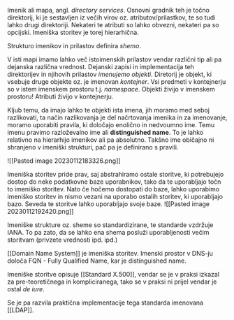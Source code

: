 Imenik ali mapa, angl. *directory services*. Osnovni gradnik teh je točno direktorij, ki je sestavljen iz večih virov oz. atributov/prilastkov, te so tudi lahko drugi direktoriji. Nekateri te atributi so lahko obvezni, nekateri pa so opcijski. Imeniška storitev je torej hierarhična. 

Strukturo imenikov in prilastov definira *shemo*.

V isti mapi imamo lahko več istoimenskih prilastov vendar različni tip ali pa dejanska različna vrednost. Dejanski zapisi in implementacija teh direktorijev in njihovih prilastov *imenujemo objekti*. Diretorij je objekt, ki vsebuje druge objekte oz. je imenovan *kontejner*. Vsi predmeti v kontejnerju so v istem imenskem prostoru t.j. *namespace*.
Objekti živijo v imenskem prostoru! Atributi živijo v kontejnerju.

Kljub temu, da imajo lahko te objekti ista imena, jih moramo med seboj razlikovati, ta način razlikovanja je del načrtovanja imenika in za imenovanje, moramo uporabiti pravila, ki določajo enolično in nedvoumno ime. Temu imenu pravimo razloževalno ime ali **distinguished name**. To je lahko relativno na hierarhijo imenikov ali pa absolutno. Takšno ime običajno ni shranjeno v imeniški strukturi, pač pa je definirano s pravili.

![[Pasted image 20230112183326.png]]

Imeniška storitev pride prav, saj abstrahiramo ostale storitve, ki potrebujejo dostop do neke podatkovne baze uporabnikov, tako da te uporabljajo točn to imeniško storitev. Nato če hočemo dostopati do baze, lahko uporabimo imeniško storitev in nismo vezani na uporabo ostalih storitev, ki uporabljajo bazo. Seveda te storitve lahko uporabljajo svoje baze.
![[Pasted image 20230112192420.png]]

Imeniške strukture oz. sheme so standardizirane, te standarde vzdržuje IANA. To pa zato, da se lahko ena shema posluži uporabljenosti večim storitvam (privzete vrednosti ipd. ipd.)

[[Domain Name System]] je imeniška storitev. Imenski prostor v DNS-ju določa FQN - Fully Qualified Name, kar je distinguished name.


Imeniške storitve opisuje [[Standard X.500]], vendar se je v praksi izkazal za pre-teoretičnega in kompliciranega, tako se v praksi ni prijel vendar je ostal *de iure*. 

Se je pa razvila praktična implementacije tega standarda imenovana 
[[LDAP]].
